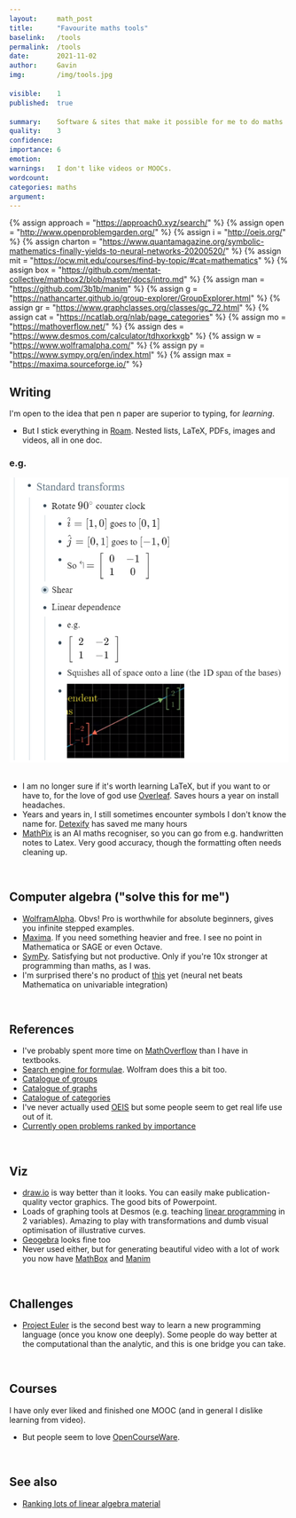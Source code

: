 ```yaml
---
layout:     math_post
title:      "Favourite maths tools"
baselink:   /tools
permalink:  /tools
date:       2021-11-02
author:     Gavin   
img:        /img/tools.jpg

visible:    1
published:  true

summary:    Software & sites that make it possible for me to do maths
quality:    3
confidence: 
importance: 6
emotion: 	
warnings: 	I don't like videos or MOOCs.
wordcount:  
categories: maths
argument:	
---
```


{% 	assign approach = "https://approach0.xyz/search/"	%}
{% 	assign open = "http://www.openproblemgarden.org/" %}
{% 	assign i = "http://oeis.org/" %}
{% 	assign charton = "https://www.quantamagazine.org/symbolic-mathematics-finally-yields-to-neural-networks-20200520/" %}
{% 	assign mit = "https://ocw.mit.edu/courses/find-by-topic/#cat=mathematics" %}
{% 	assign box = "https://github.com/mentat-collective/mathbox2/blob/master/docs/intro.md" %}
{% 	assign man = "https://github.com/3b1b/manim" %}
{% 	assign g = "https://nathancarter.github.io/group-explorer/GroupExplorer.html" %}
{% 	assign gr = "https://www.graphclasses.org/classes/gc_72.html"	 %}
{% 	assign cat = "https://ncatlab.org/nlab/page_categories" %}
{% 	assign mo = "https://mathoverflow.net/" %}
{% 	assign des = "https://www.desmos.com/calculator/tdhxorkxgb" %}
{% 	assign w = "https://www.wolframalpha.com/" %}
{% 	assign py = "https://www.sympy.org/en/index.html" %}
{% 	assign max = "https://maxima.sourceforge.io/" %}


## Writing

I'm open to the idea that pen n paper are superior to typing, for _learning_. 

* But I stick everything in [Roam](https://roamresearch.com/). Nested lists, LaTeX, PDFs, images and videos, all in one doc.

<div class="accordion">
    <h3>e.g.</h3>
    <div>
		<img src="/img/roam.png" /><br>
	</div>
</div><br>

* I am no longer sure if it's worth learning LaTeX, but if you want to or have to, for the love of god use [Overleaf](https://www.overleaf.com/). Saves hours a year on install headaches.
* Years and years in, I still sometimes encounter symbols I don't know the name for. [Detexify](http://detexify.kirelabs.org/classify.html) has saved me many hours
* [MathPix](https://mathpix.com) is an AI maths recogniser, so you can go from e.g. handwritten notes to Latex. Very good accuracy, though the formatting often needs cleaning up.

<br>

## Computer algebra ("solve this for me")

* <a href="{{w}}">WolframAlpha</a>. Obvs! Pro is worthwhile for absolute beginners, gives you infinite stepped examples.
* <a href="{{max}}">Maxima</a>. If you need something heavier and free. I see no point in Mathematica or SAGE or even Octave.
* <a href="{{py}}">SymPy</a>. Satisfying but not productive. Only if you're 10x stronger at programming than maths, as I was.
* I'm surprised there's no product of <a href="{{charton}}">this</a> yet (neural net beats Mathematica on univariable integration)

<br>

## References

* I've probably spent more time on <a href="{{mo}}">MathOverflow</a> than I have in textbooks. 
* <a href="{{approach}}">Search engine for formulae</a>. Wolfram does this a bit too.
* <a href="{{g}}">Catalogue of groups</a>
* <a href="{{gr}}">Catalogue of graphs</a>
* <a href="{{cat}}">Catalogue of categories</a>
* I've never actually used <a href="{{i}}">OEIS</a> but some people seem to get real life use out of it.
* <a href="{{open}}">Currently open problems ranked by importance</a>

<br>

## Viz

* [draw.io](https://draw.io/) is way better than it looks. You can easily make publication-quality vector graphics. The good bits of Powerpoint.
* Loads of graphing tools at Desmos (e.g. teaching <a href="{{des}}">linear programming</a> in 2 variables). Amazing to play with transformations and dumb visual optimisation of illustrative curves.
* [Geogebra](https://www.geogebra.org/) looks fine too
* Never used either, but for generating beautiful video with a lot of work you now have <a href="{{box}}">MathBox</a> and <a href="{{man}}">Manim</a>

<br>

## Challenges

* [Project Euler](https://projecteuler.net) is the second best way to learn a new programming language (once you know one deeply). Some people do way better at the computational than the analytic, and this is one bridge you can take.

<br>


## Courses

I have only ever liked and finished one MOOC (and in general I dislike learning from video). 

* But people seem to love <a href="{{mit}}">OpenCourseWare</a>.

<br>

## See also

* <a href="/linalg">Ranking lots of linear algebra material</a>

<br><br>
